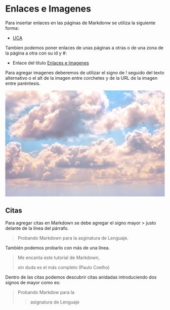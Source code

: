 # Enlaces e Imagenes

Para insertar enlaces en las páginas de Markdonw se utiliza la siguiente forma:

- [UCA](https://www.uca.es)
  
Tambien podemos poner enlaces de unas páginas a otras o de una zona de la página a otra con su id y #:

- Enlace del titulo [Enlaces e Imagenes](#enlaces)
  
Para agregar imagenes deberemos de utilizar el signo de ! seguido del texto alternativo o el alt de la imagen entre corchetes y de la URL de la imagen entre paréntesis.

![Imagen de unas nubes](../photo-1501630834273-4b5604d2ee31.jpeg)

## Citas

Para agregar citas en Markdown se debe agregar el signo mayor > justo delante de la línea del párrafo.

> Probando Markdown para la asginatura de Lenguaje.

También podemos probarlo con más de una línea.

> Me encanta este tutorial de Markdown,
>
> sin duda es el más completo (Paulo Coelho)

Dentro de las citas podemos descubrir citas anidadas introduciendo dos signos de mayor como es:

> Probando Markdow para la
>
> > asignatura de Lenguaje
